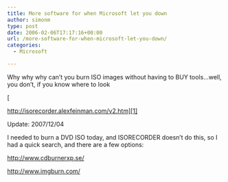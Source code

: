 ```yaml
---
title: More software for when Microsoft let you down
author: simonm
type: post
date: 2006-02-06T17:17:16+00:00
url: /more-software-for-when-microsoft-let-you-down/
categories:
  - Microsoft

---
```

Why why why can&#8217;t you burn ISO images without having to BUY tools&#8230;well, you don&#8217;t, if you know where to look
  
[
  
http://isorecorder.alexfeinman.com/v2.htm][1]

Update: 2007/12/04

I needed to burn a DVD ISO today, and ISORECORDER doesn&#8217;t do this, so I had a quick search, and there are a few options:

http://www.cdburnerxp.se/

http://www.imgburn.com/

 [1]: http://isorecorder.alexfeinman.com/v2.htm
